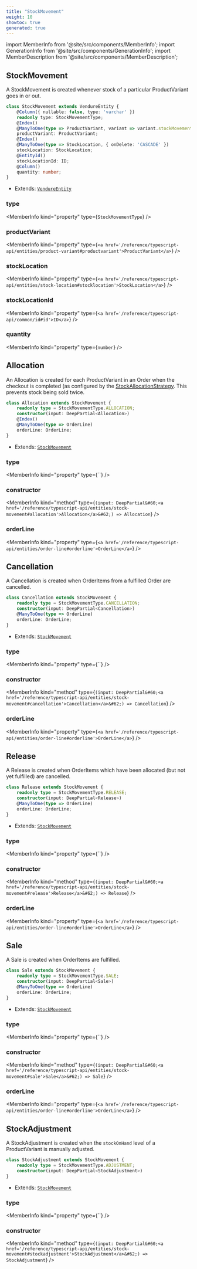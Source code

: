 ```yaml
---
title: "StockMovement"
weight: 10
showtoc: true
generated: true
---
```

<!-- This file was generated from the Vendure source. Do not modify. Instead, re-run the "docs:build" script -->
import MemberInfo from '@site/src/components/MemberInfo';
import GenerationInfo from '@site/src/components/GenerationInfo';
import MemberDescription from '@site/src/components/MemberDescription';


## StockMovement

<GenerationInfo sourceFile="packages/core/src/entity/stock-movement/stock-movement.entity.ts" sourceLine="19" packageName="@vendure/core" />

A StockMovement is created whenever stock of a particular ProductVariant goes in
or out.

```ts title="Signature"
class StockMovement extends VendureEntity {
    @Column({ nullable: false, type: 'varchar' })
    readonly type: StockMovementType;
    @Index()
    @ManyToOne(type => ProductVariant, variant => variant.stockMovements)
    productVariant: ProductVariant;
    @Index()
    @ManyToOne(type => StockLocation, { onDelete: 'CASCADE' })
    stockLocation: StockLocation;
    @EntityId()
    stockLocationId: ID;
    @Column()
    quantity: number;
}
```
* Extends: <code><a href='/reference/typescript-api/entities/vendure-entity#vendureentity'>VendureEntity</a></code>



<div className="members-wrapper">

### type

<MemberInfo kind="property" type={`StockMovementType`}   />


### productVariant

<MemberInfo kind="property" type={`<a href='/reference/typescript-api/entities/product-variant#productvariant'>ProductVariant</a>`}   />


### stockLocation

<MemberInfo kind="property" type={`<a href='/reference/typescript-api/entities/stock-location#stocklocation'>StockLocation</a>`}   />


### stockLocationId

<MemberInfo kind="property" type={`<a href='/reference/typescript-api/common/id#id'>ID</a>`}   />


### quantity

<MemberInfo kind="property" type={`number`}   />




</div>


## Allocation

<GenerationInfo sourceFile="packages/core/src/entity/stock-movement/allocation.entity.ts" sourceLine="17" packageName="@vendure/core" />

An Allocation is created for each ProductVariant in an Order when the checkout is completed
(as configured by the <a href='/reference/typescript-api/orders/stock-allocation-strategy#stockallocationstrategy'>StockAllocationStrategy</a>. This prevents stock being sold twice.

```ts title="Signature"
class Allocation extends StockMovement {
    readonly type = StockMovementType.ALLOCATION;
    constructor(input: DeepPartial<Allocation>)
    @Index()
    @ManyToOne(type => OrderLine)
    orderLine: OrderLine;
}
```
* Extends: <code><a href='/reference/typescript-api/entities/stock-movement#stockmovement'>StockMovement</a></code>



<div className="members-wrapper">

### type

<MemberInfo kind="property" type={``}   />


### constructor

<MemberInfo kind="method" type={`(input: DeepPartial&#60;<a href='/reference/typescript-api/entities/stock-movement#allocation'>Allocation</a>&#62;) => Allocation`}   />


### orderLine

<MemberInfo kind="property" type={`<a href='/reference/typescript-api/entities/order-line#orderline'>OrderLine</a>`}   />




</div>


## Cancellation

<GenerationInfo sourceFile="packages/core/src/entity/stock-movement/cancellation.entity.ts" sourceLine="16" packageName="@vendure/core" />

A Cancellation is created when OrderItems from a fulfilled Order are cancelled.

```ts title="Signature"
class Cancellation extends StockMovement {
    readonly type = StockMovementType.CANCELLATION;
    constructor(input: DeepPartial<Cancellation>)
    @ManyToOne(type => OrderLine)
    orderLine: OrderLine;
}
```
* Extends: <code><a href='/reference/typescript-api/entities/stock-movement#stockmovement'>StockMovement</a></code>



<div className="members-wrapper">

### type

<MemberInfo kind="property" type={``}   />


### constructor

<MemberInfo kind="method" type={`(input: DeepPartial&#60;<a href='/reference/typescript-api/entities/stock-movement#cancellation'>Cancellation</a>&#62;) => Cancellation`}   />


### orderLine

<MemberInfo kind="property" type={`<a href='/reference/typescript-api/entities/order-line#orderline'>OrderLine</a>`}   />




</div>


## Release

<GenerationInfo sourceFile="packages/core/src/entity/stock-movement/release.entity.ts" sourceLine="17" packageName="@vendure/core" />

A Release is created when OrderItems which have been allocated (but not yet fulfilled)
are cancelled.

```ts title="Signature"
class Release extends StockMovement {
    readonly type = StockMovementType.RELEASE;
    constructor(input: DeepPartial<Release>)
    @ManyToOne(type => OrderLine)
    orderLine: OrderLine;
}
```
* Extends: <code><a href='/reference/typescript-api/entities/stock-movement#stockmovement'>StockMovement</a></code>



<div className="members-wrapper">

### type

<MemberInfo kind="property" type={``}   />


### constructor

<MemberInfo kind="method" type={`(input: DeepPartial&#60;<a href='/reference/typescript-api/entities/stock-movement#release'>Release</a>&#62;) => Release`}   />


### orderLine

<MemberInfo kind="property" type={`<a href='/reference/typescript-api/entities/order-line#orderline'>OrderLine</a>`}   />




</div>


## Sale

<GenerationInfo sourceFile="packages/core/src/entity/stock-movement/sale.entity.ts" sourceLine="16" packageName="@vendure/core" />

A Sale is created when OrderItems are fulfilled.

```ts title="Signature"
class Sale extends StockMovement {
    readonly type = StockMovementType.SALE;
    constructor(input: DeepPartial<Sale>)
    @ManyToOne(type => OrderLine)
    orderLine: OrderLine;
}
```
* Extends: <code><a href='/reference/typescript-api/entities/stock-movement#stockmovement'>StockMovement</a></code>



<div className="members-wrapper">

### type

<MemberInfo kind="property" type={``}   />


### constructor

<MemberInfo kind="method" type={`(input: DeepPartial&#60;<a href='/reference/typescript-api/entities/stock-movement#sale'>Sale</a>&#62;) => Sale`}   />


### orderLine

<MemberInfo kind="property" type={`<a href='/reference/typescript-api/entities/order-line#orderline'>OrderLine</a>`}   />




</div>


## StockAdjustment

<GenerationInfo sourceFile="packages/core/src/entity/stock-movement/stock-adjustment.entity.ts" sourceLine="14" packageName="@vendure/core" />

A StockAdjustment is created when the `stockOnHand` level of a ProductVariant is manually adjusted.

```ts title="Signature"
class StockAdjustment extends StockMovement {
    readonly type = StockMovementType.ADJUSTMENT;
    constructor(input: DeepPartial<StockAdjustment>)
}
```
* Extends: <code><a href='/reference/typescript-api/entities/stock-movement#stockmovement'>StockMovement</a></code>



<div className="members-wrapper">

### type

<MemberInfo kind="property" type={``}   />


### constructor

<MemberInfo kind="method" type={`(input: DeepPartial&#60;<a href='/reference/typescript-api/entities/stock-movement#stockadjustment'>StockAdjustment</a>&#62;) => StockAdjustment`}   />




</div>
